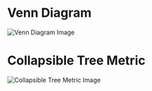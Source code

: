 #  Venn Diagram
![Venn Diagram Image](https://github.mlbam.net/EIS/eis-looker-custom-visualizations/blob/master/venn_diagram/venn_diagram.png)

#  Collapsible Tree Metric
![Collapsible Tree Metric Image](https://github.mlbam.net/EIS/eis-looker-custom-visualizations/collapsible_tree_metric/collapsible_tree_metric.PNG)


